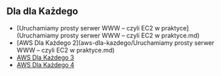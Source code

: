 ## Dla dla Każdego
- [Uruchamiamy prosty serwer WWW – czyli EC2 w praktyce](Uruchamiamy prosty serwer WWW – czyli EC2 w praktyce.md)
- [AWS Dla Każdego 2](aws-dla-kazdego/Uruchamiamy prosty serwer WWW – czyli EC2 w praktyce.md)
- [AWS Dla Każdego 3](aws-dla-kazdego/aws-dla-kazdego.md)
- [AWS Dla Każdego 4](aws-dla-kazdego.md)
